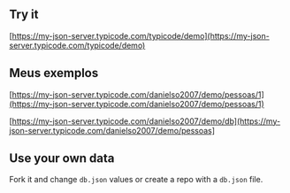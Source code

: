 ## Try it

[https://my-json-server.typicode.com/typicode/demo](https://my-json-server.typicode.com/typicode/demo)


## Meus exemplos

[https://my-json-server.typicode.com/danielso2007/demo/pessoas/1](https://my-json-server.typicode.com/danielso2007/demo/pessoas/1)

[https://my-json-server.typicode.com/danielso2007/demo/db](https://my-json-server.typicode.com/danielso2007/demo/pessoas]

## Use your own data

Fork it and change `db.json` values or create a repo with a `db.json` file.
